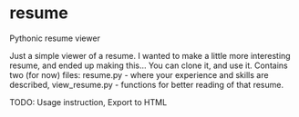 resume
======

Pythonic resume viewer

Just a simple viewer of a resume.
I wanted to make a little more interesting resume, and ended up making this...
You can clone it, and use it.
Contains two (for now) files:
resume.py - where your experience and skills are described,
view_resume.py - functions for better reading of that resume.

TODO:
Usage instruction,
Export to HTML
